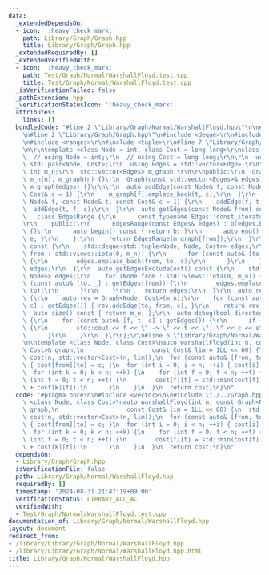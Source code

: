 ```yaml
---
data:
  _extendedDependsOn:
  - icon: ':heavy_check_mark:'
    path: Library/Graph/Graph.hpp
    title: Library/Graph/Graph.hpp
  _extendedRequiredBy: []
  _extendedVerifiedWith:
  - icon: ':heavy_check_mark:'
    path: Test/Graph/Normal/WarshallFloyd.test.cpp
    title: Test/Graph/Normal/WarshallFloyd.test.cpp
  _isVerificationFailed: false
  _pathExtension: hpp
  _verificationStatusIcon: ':heavy_check_mark:'
  attributes:
    links: []
  bundledCode: "#line 2 \"Library/Graph/Normal/WarshallFloyd.hpp\"\n\n#include <vector>\n\
    \n#line 2 \"Library/Graph/Graph.hpp\"\n#include <deque>\r\n#include <iostream>\r\
    \n#include <ranges>\r\n#include <tuple>\r\n#line 7 \"Library/Graph/Graph.hpp\"\
    \n\r\ntemplate <class Node = int, class Cost = long long>\r\nclass Graph {\r\n\
    \  // using Node = int;\r\n  // using Cost = long long;\r\n\r\n  using Edge =\
    \ std::pair<Node, Cost>;\r\n  using Edges = std::vector<Edge>;\r\n\r\n  const\
    \ int m_n;\r\n  std::vector<Edges> m_graph;\r\n\r\npublic:\r\n  Graph(int n) :\
    \ m_n(n), m_graph(n) {}\r\n  Graph(const std::vector<Edges>& edges) : m_n(edges.size()),\
    \ m_graph(edges) {}\r\n\r\n  auto addEdge(const Node& f, const Node& t, const\
    \ Cost& c = 1) {\r\n    m_graph[f].emplace_back(t, c);\r\n  }\r\n  auto addEdgeUndirected(const\
    \ Node& f, const Node& t, const Cost& c = 1) {\r\n    addEdge(f, t, c);\r\n  \
    \  addEdge(t, f, c);\r\n  }\r\n  auto getEdges(const Node& from) const {\r\n \
    \   class EdgesRange {\r\n      const typename Edges::const_iterator b, e;\r\n\
    \r\n    public:\r\n      EdgesRange(const Edges& edges) : b(edges.begin()), e(edges.end())\
    \ {}\r\n      auto begin() const { return b; }\r\n      auto end() const { return\
    \ e; }\r\n    };\r\n    return EdgesRange(m_graph[from]);\r\n  }\r\n  auto getEdges()\
    \ const {\r\n    std::deque<std::tuple<Node, Node, Cost>> edges;\r\n    for (Node\
    \ from : std::views::iota(0, m_n)) {\r\n      for (const auto& [to, c] : getEdges(from))\
    \ {\r\n        edges.emplace_back(from, to, c);\r\n      }\r\n    }\r\n    return\
    \ edges;\r\n  }\r\n  auto getEdgesExcludeCost() const {\r\n    std::deque<std::pair<Node,\
    \ Node>> edges;\r\n    for (Node from : std::views::iota(0, m_n)) {\r\n      for\
    \ (const auto& [to, _] : getEdges(from)) {\r\n        edges.emplace_back(from,\
    \ to);\r\n      }\r\n    }\r\n    return edges;\r\n  }\r\n  auto reverse() const\
    \ {\r\n    auto rev = Graph<Node, Cost>(m_n);\r\n    for (const auto& [from, to,\
    \ c] : getEdges()) { rev.addEdge(to, from, c); }\r\n    return rev;\r\n  }\r\n\
    \  auto size() const { return m_n; };\r\n  auto debug(bool directed = false) const\
    \ {\r\n    for (const auto& [f, t, c] : getEdges()) {\r\n      if (f < t || directed)\
    \ {\r\n        std::cout << f << \" -> \" << t << \": \" << c << std::endl;\r\n\
    \      }\r\n    }\r\n  }\r\n};\r\n#line 6 \"Library/Graph/Normal/WarshallFloyd.hpp\"\
    \n\ntemplate <class Node, class Cost>\nauto warshallFloyd(int n, const Graph<Node,\
    \ Cost>& graph,\n                   const Cost& lim = 1LL << 60) {\n  std::vector<std::vector<Cost>>\
    \ cost(n, std::vector<Cost>(n, lim));\n  for (const auto& [from, to, c] : graph.getEdges())\
    \ { cost[from][to] = c; }\n  for (int i = 0; i < n; ++i) { cost[i][i] = 0; }\n\
    \  for (int k = 0; k < n; ++k) {\n    for (int f = 0; f < n; ++f) {\n      for\
    \ (int t = 0; t < n; ++t) {\n        cost[f][t] = std::min(cost[f][t], cost[f][k]\
    \ + cost[k][t]);\n      }\n    }\n  }\n  return cost;\n}\n"
  code: "#pragma once\n\n#include <vector>\n\n#include \"./../Graph.hpp\"\n\ntemplate\
    \ <class Node, class Cost>\nauto warshallFloyd(int n, const Graph<Node, Cost>&\
    \ graph,\n                   const Cost& lim = 1LL << 60) {\n  std::vector<std::vector<Cost>>\
    \ cost(n, std::vector<Cost>(n, lim));\n  for (const auto& [from, to, c] : graph.getEdges())\
    \ { cost[from][to] = c; }\n  for (int i = 0; i < n; ++i) { cost[i][i] = 0; }\n\
    \  for (int k = 0; k < n; ++k) {\n    for (int f = 0; f < n; ++f) {\n      for\
    \ (int t = 0; t < n; ++t) {\n        cost[f][t] = std::min(cost[f][t], cost[f][k]\
    \ + cost[k][t]);\n      }\n    }\n  }\n  return cost;\n}\n"
  dependsOn:
  - Library/Graph/Graph.hpp
  isVerificationFile: false
  path: Library/Graph/Normal/WarshallFloyd.hpp
  requiredBy: []
  timestamp: '2024-08-31 21:47:19+09:00'
  verificationStatus: LIBRARY_ALL_AC
  verifiedWith:
  - Test/Graph/Normal/WarshallFloyd.test.cpp
documentation_of: Library/Graph/Normal/WarshallFloyd.hpp
layout: document
redirect_from:
- /library/Library/Graph/Normal/WarshallFloyd.hpp
- /library/Library/Graph/Normal/WarshallFloyd.hpp.html
title: Library/Graph/Normal/WarshallFloyd.hpp
---
```

